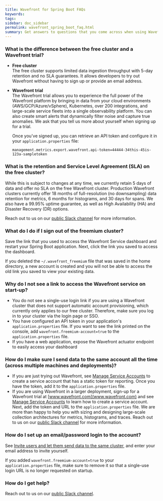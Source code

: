 ```yaml
---
title: Wavefront for Spring Boot FAQs
keywords:
tags: 
sidebar: doc_sidebar
permalink: wavefront_spring_boot_faq.html
summary: Get answers to questions that you come across when using Wavefront for Spring Boot.
---
```


### What is the difference between the free cluster and a Wavefront trial?
* **Free cluster** <br/>The free cluster supports limited data ingestion throughput with 5-day retention and no SLA guarantees. It allows developers to try out Wavefront without having to sign up or provide an email address.

* **Wavefront trial** <br/>The Wavefront trial allows you to experience the full power of the Wavefront platform by bringing in data from your cloud environments (AWS/GCP/Azure/vSphere), Kubernetes, over 200 integrations, and large-scale service fleets into a single observability platform. You can also create smart alerts that dynamically filter noise and capture true anomalies. We ask that you tell us more about yourself when signing up for a trial.

  Once you've signed up, you can retrieve an API token and configure it in your `application.properties` file: 
  ```
  management.metrics.export.wavefront.api-token=44444-34this-45is-123a-sampletoken
  ```

### What is the retention and Service Level Agreement (SLA) on the free cluster?
While this is subject to changes at any time, we currently retain 5 days of data and offer no SLA on the free Wavefront cluster. Production Wavefront clusters currently offer 18 months of full-resolution (no downsampling) data retention for metrics, 6 months for histograms, and 30 days for spans. We also have a 99.95% uptime guarantee, as well as High Availability (HA) and Disaster Recovery (DR) options.

Reach out to us on our [public Slack channel](https://www.wavefront.com/join-public-slack) for more information.

### What do I do if I sign out of the freemium cluster?
Save the link that you used to access the Wavefront Service dashboard and restart your Spring Boot application. Next, click the link you saved to access the dashboard.

If you deleted the `~/.wavefront_freemium` file that was saved in the home directory, a new account is created and you will not be able to access the old link you saved to view your existing data.

### Why do I not see a link to access the Wavefront service on start-up?
* You do not see a single-use login link if you are using a Wavefront cluster that does not support automatic account provisioning, which currently only applies to our free cluster. Therefore, make sure you log in to your cluster via the login page or SSO.
* You have configured an API token in your application's `application.properties` file. If you want to see the link printed on the console, add `wavefront.freemium-account=true` to the `application.properties` file.
* If you have a web application, expose the Wavefront actuator endpoint to easily access your dashboard

### How do I make sure I send data to the same account all the time (across multiple machines and deployments)?
* If you are just trying out Wavefront, see [Manage Service Accounts](accounts.html#service-accounts) to create a service account that has a static token for reporting. Once you have the token, add it to the `application.properties` file.
* If you are using Wavefront in a larger deployment, sign-up for a Wavefront trial at [www.wavefront.com](www.wavefront.com) and see [Manage Service Accounts](accounts.html#service-accounts) to learn how to create a service account. Next, add the token and URL to the `application.properties` file. We are more than happy to help you with sizing and designing large-scale collection architectures for metrics, histograms, and traces. Reach out to us on our [public Slack channel](https://www.wavefront.com/join-public-slack) for more information.

### How do I set up an email/password login to the account?
See [Invite users and let them send data to the same cluster](wavefront_springboot.html#optional-custom-configurations), and enter your email address to invite yourself.
 
If you added `wavefront.freemium-account=true` to your `application.properties` file, make sure to remove it so that a single-use login URL is no longer requested on startup.

### How do I get help?
Reach out to us on our [public Slack channel](https://www.wavefront.com/join-public-slack).
